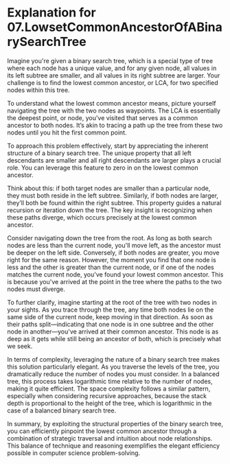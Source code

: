 # Explanation for 07.LowsetCommonAncestorOfABinarySearchTree

Imagine you're given a binary search tree, which is a special type of tree where each node has a unique value, and for any given node, all values in its left subtree are smaller, and all values in its right subtree are larger. Your challenge is to find the lowest common ancestor, or LCA, for two specified nodes within this tree.

To understand what the lowest common ancestor means, picture yourself navigating the tree with the two nodes as waypoints. The LCA is essentially the deepest point, or node, you've visited that serves as a common ancestor to both nodes. It’s akin to tracing a path up the tree from these two nodes until you hit the first common point.

To approach this problem effectively, start by appreciating the inherent structure of a binary search tree. The unique property that all left descendants are smaller and all right descendants are larger plays a crucial role. You can leverage this feature to zero in on the lowest common ancestor.

Think about this: if both target nodes are smaller than a particular node, they must both reside in the left subtree. Similarly, if both nodes are larger, they’ll both be found within the right subtree. This property guides a natural recursion or iteration down the tree. The key insight is recognizing when these paths diverge, which occurs precisely at the lowest common ancestor.

Consider navigating down the tree from the root. As long as both search nodes are less than the current node, you'll move left, as the ancestor must be deeper on the left side. Conversely, if both nodes are greater, you move right for the same reason. However, the moment you find that one node is less and the other is greater than the current node, or if one of the nodes matches the current node, you've found your lowest common ancestor. This is because you've arrived at the point in the tree where the paths to the two nodes must diverge.

To further clarify, imagine starting at the root of the tree with two nodes in your sights. As you trace through the tree, any time both nodes lie on the same side of the current node, keep moving in that direction. As soon as their paths split—indicating that one node is in one subtree and the other node in another—you've arrived at their common ancestor. This node is as deep as it gets while still being an ancestor of both, which is precisely what we seek.

In terms of complexity, leveraging the nature of a binary search tree makes this solution particularly elegant. As you traverse the levels of the tree, you dramatically reduce the number of nodes you must consider. In a balanced tree, this process takes logarithmic time relative to the number of nodes, making it quite efficient. The space complexity follows a similar pattern, especially when considering recursive approaches, because the stack depth is proportional to the height of the tree, which is logarithmic in the case of a balanced binary search tree.

In summary, by exploiting the structural properties of the binary search tree, you can efficiently pinpoint the lowest common ancestor through a combination of strategic traversal and intuition about node relationships. This balance of technique and reasoning exemplifies the elegant efficiency possible in computer science problem-solving.